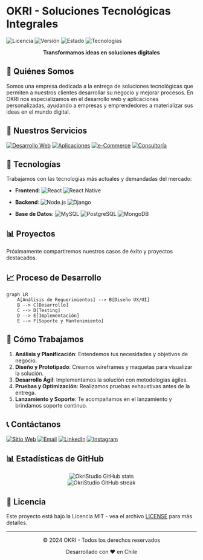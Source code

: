 # OKRI - Soluciones Tecnológicas Integrales

![Licencia](https://img.shields.io/badge/licencia-MIT-green.svg)
![Versión](https://img.shields.io/badge/versión-1.0.0-blue.svg)
![Estado](https://img.shields.io/badge/estado-activo-success.svg)
![Tecnologías](https://img.shields.io/badge/tecnologías-node%20|%20django%20|%20react-orange.svg)

<div align="center">
  <strong>Transformamos ideas en soluciones digitales</strong>
</div>

## 🚀 Quiénes Somos

Somos una empresa dedicada a la entrega de soluciones tecnológicas que permiten a nuestros clientes desarrollar su negocio y mejorar procesos. En OKRI nos especializamos en el desarrollo web y aplicaciones personalizadas, ayudando a empresas y emprendedores a materializar sus ideas en el mundo digital.

## 💼 Nuestros Servicios

[![Desarrollo Web](https://img.shields.io/badge/Desarrollo_Web-61DAFB?style=for-the-badge&logo=react&logoColor=white)](https://okri.cl/desarrollo-web/)
[![Aplicaciones](https://img.shields.io/badge/Aplicaciones_Móviles-3DDC84?style=for-the-badge&logo=android&logoColor=white)](https://okri.cl/desarrollo-movil/)
[![e-Commerce](https://img.shields.io/badge/e--Commerce-8A2BE2?style=for-the-badge&logo=woocommerce&logoColor=white)](https://okri.cl/e-commerce/)
[![Consultoría](https://img.shields.io/badge/Consultoría_TI-0078D7?style=for-the-badge&logo=microsoft-azure&logoColor=white)](https://okri.cl/consultoria/)

## 🔧 Tecnologías

Trabajamos con las tecnologías más actuales y demandadas del mercado:

- **Frontend**: 
  ![React](https://img.shields.io/badge/React-20232A?style=flat&logo=react&logoColor=61DAFB)
  ![React Native](https://img.shields.io/badge/React_Native-20232A?style=flat&logo=react&logoColor=61DAFB)

- **Backend**: 
  ![Node.js](https://img.shields.io/badge/Node.js-339933?style=flat&logo=node.js&logoColor=white)
  ![Django](https://img.shields.io/badge/Django-092E20?style=flat&logo=django&logoColor=white)

- **Base de Datos**: 
  ![MySQL](https://img.shields.io/badge/MySQL-00000F?style=flat&logo=mysql&logoColor=white)
  ![PostgreSQL](https://img.shields.io/badge/PostgreSQL-316192?style=flat&logo=postgresql&logoColor=white)
  ![MongoDB](https://img.shields.io/badge/MongoDB-4EA94B?style=flat&logo=mongodb&logoColor=white)

## 📊 Proyectos 

Próximamente compartiremos nuestros casos de éxito y proyectos destacados.

## 📈 Proceso de Desarrollo

```mermaid
graph LR
    A[Análisis de Requerimientos] --> B[Diseño UX/UI]
    B --> C[Desarrollo]
    C --> D[Testing]
    D --> E[Implementación]
    E --> F[Soporte y Mantenimiento]
```

## 🤝 Cómo Trabajamos

1. **Análisis y Planificación**: Entendemos tus necesidades y objetivos de negocio.
2. **Diseño y Prototipado**: Creamos wireframes y maquetas para visualizar la solución.
3. **Desarrollo Ágil**: Implementamos la solución con metodologías ágiles.
4. **Pruebas y Optimización**: Realizamos pruebas exhaustivas antes de la entrega.
5. **Lanzamiento y Soporte**: Te acompañamos en el lanzamiento y brindamos soporte continuo.

## 📞 Contáctanos

[![Sitio Web](https://img.shields.io/badge/sitio_web-okri.cl-blue.svg)](https://okri.cl)
[![Email](https://img.shields.io/badge/email-contactookristudio@gmail.com-red.svg)](mailto:contactookristudio@gmail.com)
[![LinkedIn](https://img.shields.io/badge/LinkedIn-0077B5?style=flat&logo=linkedin&logoColor=white)](https://www.linkedin.com/company/okri)
[![Instagram](https://img.shields.io/badge/Instagram-E4405F?style=flat&logo=instagram&logoColor=white)](https://www.instagram.com/okri.informatica/)

## 📊 Estadísticas de GitHub

<div align="center">
  <img src="https://github-readme-stats.vercel.app/api?username=OkriStudio&show_icons=true&theme=radical" alt="OkriStudio GitHub stats" />
  <br />
  <img src="https://github-readme-streak-stats.herokuapp.com/?user=OkriStudio&theme=radical" alt="OkriStudio GitHub streak" />
</div>

## 📄 Licencia

Este proyecto está bajo la Licencia MIT - vea el archivo [LICENSE](LICENSE) para más detalles.

---

<div align="center">
  <p>© 2024 OKRI - Todos los derechos reservados</p>
  <p>Desarrollado con ❤️ en Chile</p>
</div>
